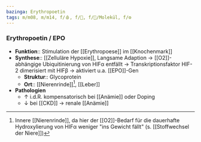 ```yaml
---
bazinga: Erythropoetin
tags: m/m08, m/m14, f/🩸, f/🍺, f/🧪/Molekül, f/⚙️
---
```

### Erythropoetin / EPO
- **Funktion**:: Stimulation der [[Erythropoese]] im [[Knochenmark]]
- **Synthese**:: [[Zelluläre Hypoxie]], Langsame Adaption → [[O2]]-abhängige Ubiquitinierung von HIFα entfällt → Transkriptionsfaktor HIF-2 dimerisiert mit HIFβ → aktiviert u.a. [[EPO]]-Gen
	- **Struktur**:: Glycoprotein
	- **Ort**:: [[Nierenrinde]][^1], [[Leber]]
- **Pathologien**
	- ↑ i.d.R. kompensatorisch bei [[Anämie]] oder Doping
	- ↓ bei [[CKD]] -> renale [[Anämie]]

[^1]: Innere [[Nierenrinde]], da hier der [[O2]]-Bedarf für die dauerhafte Hydroxylierung von HIFα weniger "ins Gewicht fällt" (s. [[Stoffwechsel der Niere]])
